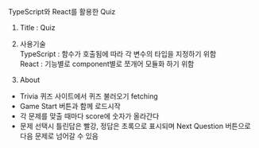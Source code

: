 TypeScript와 React를 활용한 Quiz

1. Title : Quiz

2. 사용기술 <br/>
TypeScript : 함수가 호출됨에 따라 각 변수의 타입을 지정하기 위함 <br/>
React : 기능별로 component별로 쪼개어 모듈화 하기 위함

3. About
- Trivia 퀴즈 사이트에서 퀴즈 불러오기 fetching
- Game Start 버튼과 함께 로드시작
- 각 문제를 맞출 때마다 score에 숫자가 올라간다
- 문제 선택시 틀린답은 빨강, 정답은 초록으로 표시되며 Next Question 버튼으로 다음 문제로 넘어갈 수 있음
